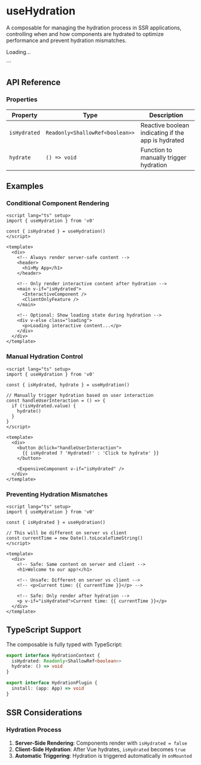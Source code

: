 # useHydration

A composable for managing the hydration process in SSR applications, controlling when and how components are hydrated to optimize performance and prevent hydration mismatches.
    <p>Loading...</p>
  </div>
</template>
```

## API Reference

### Properties

| Property | Type | Description |
|----------|------|-------------|
| `isHydrated` | `Readonly<ShallowRef<boolean>>` | Reactive boolean indicating if the app is hydrated |
| `hydrate` | `() => void` | Function to manually trigger hydration |

## Examples

### Conditional Component Rendering

```vue
<script lang="ts" setup>
import { useHydration } from 'v0'

const { isHydrated } = useHydration()
</script>

<template>
  <div>
    <!-- Always render server-safe content -->
    <header>
      <h1>My App</h1>
    </header>

    <!-- Only render interactive content after hydration -->
    <main v-if="isHydrated">
      <InteractiveComponent />
      <ClientOnlyFeature />
    </main>

    <!-- Optional: Show loading state during hydration -->
    <div v-else class="loading">
      <p>Loading interactive content...</p>
    </div>
  </div>
</template>
```

### Manual Hydration Control

```vue
<script lang="ts" setup>
import { useHydration } from 'v0'

const { isHydrated, hydrate } = useHydration()

// Manually trigger hydration based on user interaction
const handleUserInteraction = () => {
  if (!isHydrated.value) {
    hydrate()
  }
}
</script>

<template>
  <div>
    <button @click="handleUserInteraction">
      {{ isHydrated ? 'Hydrated!' : 'Click to hydrate' }}
    </button>

    <ExpensiveComponent v-if="isHydrated" />
  </div>
</template>
```

### Preventing Hydration Mismatches

```vue
<script lang="ts" setup>
import { useHydration } from 'v0'

const { isHydrated } = useHydration()

// This will be different on server vs client
const currentTime = new Date().toLocaleTimeString()
</script>

<template>
  <div>
    <!-- Safe: Same content on server and client -->
    <h1>Welcome to our app!</h1>

    <!-- Unsafe: Different on server vs client -->
    <!-- <p>Current time: {{ currentTime }}</p> -->

    <!-- Safe: Only render after hydration -->
    <p v-if="isHydrated">Current time: {{ currentTime }}</p>
  </div>
</template>
```

## TypeScript Support

The composable is fully typed with TypeScript:

```ts
export interface HydrationContext {
  isHydrated: Readonly<ShallowRef<boolean>>
  hydrate: () => void
}

export interface HydrationPlugin {
  install: (app: App) => void
}
```

## SSR Considerations

### Hydration Process

1. **Server-Side Rendering**: Components render with `isHydrated = false`
2. **Client-Side Hydration**: After Vue hydrates, `isHydrated` becomes `true`
3. **Automatic Triggering**: Hydration is triggered automatically in `onMounted`
